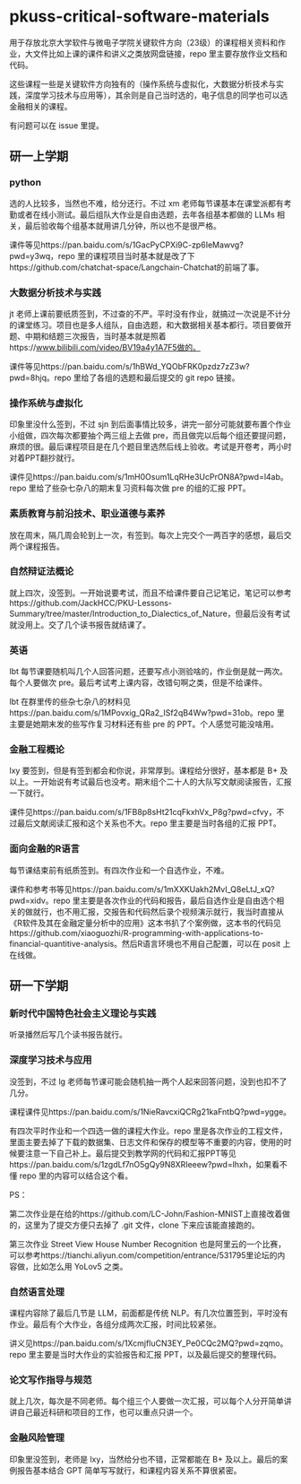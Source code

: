 # pkuss-critical-software-materials
用于存放北京大学软件与微电子学院关键软件方向（23级）的课程相关资料和作业，大文件比如上课的课件和讲义之类放网盘链接，repo 里主要存放作业文档和代码。

这些课程一些是关键软件方向独有的（操作系统与虚拟化，大数据分析技术与实践，深度学习技术与应用等），其余则是自己当时选的，电子信息的同学也可以选金融相关的课程。

有问题可以在 issue 里提。

## 研一上学期

### python

选的人比较多，当然也不难，给分还行。不过 xm 老师每节课基本在课堂派都有考勤或者在线小测试。最后组队大作业是自由选题，去年各组基本都做的 LLMs 相关，最后验收每个组基本就用讲几分钟，所以也不是很严格。

课件等见https://pan.baidu.com/s/1GacPyCPXi9C-zp6IeMawvg?pwd=y3wq，repo 里的课程项目当时基本就是改了下https://github.com/chatchat-space/Langchain-Chatchat的前端了事。

### 大数据分析技术与实践

jt 老师上课前要纸质签到，不过查的不严。平时没有作业，就搞过一次说是不计分的课堂练习。项目也是多人组队，自由选题，和大数据相关基本都行。项目要做开题、中期和结题三次报告，当时基本就是照着https://www.bilibili.com/video/BV19a4y1A7F5做的。

课件等见https://pan.baidu.com/s/1hBWd_YQObFRK0pzdz7zZ3w?pwd=8hjq。repo 里给了各组的选题和最后提交的 git repo 链接。

### 操作系统与虚拟化

印象里没什么签到，不过 sjn 到后面事情比较多，讲完一部分可能就要布置个作业小组做，四次每次都要抽个两三组上去做 pre，而且做完以后每个组还要提问题，麻烦的很。最后课程项目是在几个题目里选然后线上验收。考试是开卷考，两小时对着PPT翻抄就行。

课件见https://pan.baidu.com/s/1mH0Osum1LqRHe3UcPrON8A?pwd=l4ab。repo 里给了些杂七杂八的期末复习资料每次做 pre 的组的汇报 PPT。

### 素质教育与前沿技术、职业道德与素养

放在周末，隔几周会轮到上一次，有签到。每次上完交个一两百字的感想，最后交两个课程报告。

### 自然辩证法概论

就上四次，没签到。一开始说要考试，而且不给课件要自己记笔记，笔记可以参考https://github.com/JackHCC/PKU-Lessons-Summary/tree/master/Introduction_to_Dialectics_of_Nature，但最后没有考试就没用上。交了几个读书报告就结课了。

### 英语

lbt 每节课要随机叫几个人回答问题，还要写点小测验啥的，作业倒是就一两次。每个人要做次 pre。最后考试考上课内容，改错句啊之类，但是不给课件。

lbt 在群里传的些杂七杂八的材料见https://pan.baidu.com/s/1MPovxig_QRa2_ISf2qB4Ww?pwd=31ob。repo 里主要是她期末发的些写作复习材料还有些 pre 的 PPT。个人感觉可能没啥用。

### 金融工程概论

lxy 要签到，但是有签到都会和你说，非常厚到。课程给分很好，基本都是 B+ 及以上。一开始说有考试最后也没考。期末组个二十人的大队写文献阅读报告，汇报一下就行。

课件见https://pan.baidu.com/s/1FB8p8sHt21cqFkxhVx_P8g?pwd=cfvy，不过最后文献阅读汇报和这个关系也不大。repo 里主要是当时各组的汇报 PPT。

### 面向金融的R语言

每节课结束前有纸质签到。有四次作业和一个自选作业，不难。

课件和参考书等见https://pan.baidu.com/s/1mXXKUakh2MvI_Q8eLtJ_xQ?pwd=xidv。repo 里主要是各次作业的代码和报告，最后自选作业是自由选个相关的做就行，也不用汇报，交报告和代码然后录个视频演示就行，我当时直接从《R软件及其在金融定量分析中的应用》这本书扒了个案例做，这本书的代码见https://github.com/xiaoguozhi/R-programming-with-applications-to-financial-quantitive-analysis。然后R语言环境也不用自己配置，可以在 posit 上在线做。



## 研一下学期

### 新时代中国特色社会主义理论与实践

听录播然后写几个读书报告就行。

### 深度学习技术与应用

没签到，不过 lg 老师每节课可能会随机抽一两个人起来回答问题，没到也扣不了几分。

课程课件见https://pan.baidu.com/s/1NieRavcxiQCRg21kaFntbQ?pwd=ygge。

有四次平时作业和一个四选一做的课程大作业。repo 里是各次作业的工程文件，里面主要去掉了下载的数据集、日志文件和保存的模型等不重要的内容，使用的时候要注意一下自己补上。最后提交到教学网的代码和汇报PPT等见https://pan.baidu.com/s/1zgdLf7nO5gQy9N8XRIeeew?pwd=lhxh，如果看不懂 repo 里的内容可以结合这个看。

PS：

第二次作业是在给的https://github.com/LC-John/Fashion-MNIST上直接改着做的，这里为了提交方便只去掉了 .git 文件，clone 下来应该能直接跑的。

第三次作业 Street View House Number Recognition 也是阿里云的一个比赛，可以参考https://tianchi.aliyun.com/competition/entrance/531795里论坛的内容做，比如怎么用 YoLov5 之类。

### 自然语言处理

课程内容除了最后几节是 LLM，前面都是传统 NLP。有几次位置签到，平时没有作业。最后有个大作业，各组分成两次汇报，时间比较紧张。

讲义见https://pan.baidu.com/s/1XcmjfIuCN3EY_Pe0CQc2MQ?pwd=zqmo。repo 里主要是当时大作业的实验报告和汇报 PPT，以及最后提交的整理代码。

### 论文写作指导与规范

就上几次，每次是不同老师。每个组三个人要做一次汇报，可以每个人分开简单讲讲自己最近科研和项目的工作，也可以重点只讲一个。

### 金融风险管理

印象里没签到，老师是 lxy，当然给分也不错，正常都能在 B+ 及以上。最后的案例报告基本结合 GPT 简单写写就行，和课程内容关系不算很紧密。
